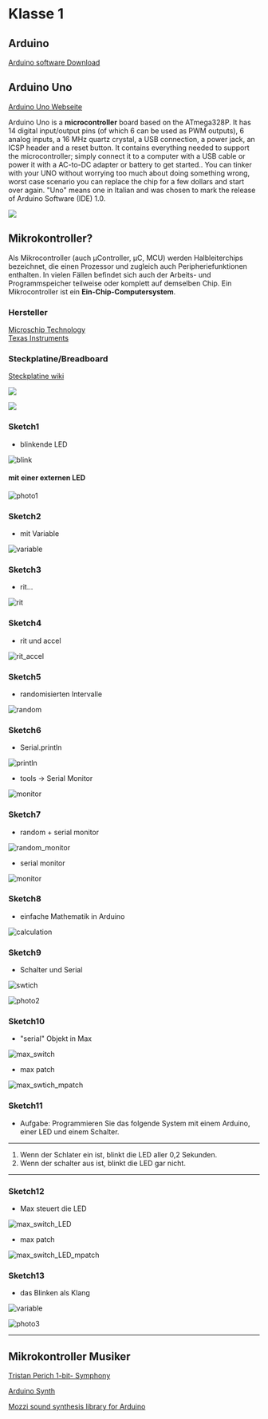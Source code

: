 
#  Klasse 1

## Arduino

[Arduino software Download](https://www.arduino.cc/en/Main/Software)

## Arduino Uno
[Arduino Uno Webseite](https://www.arduino.cc/en/Main/ArduinoBoardUno)

Arduino Uno is a **microcontroller** board based on the ATmega328P. It has 14 digital input/output pins (of which 6 can be used as PWM outputs), 6 analog inputs, a 16 MHz quartz crystal, a USB connection, a power jack, an ICSP header and a reset button. It contains everything needed to support the microcontroller; simply connect it to a computer with a USB cable or power it with a AC-to-DC adapter or battery to get started.. You can tinker with your UNO without worrying too much about doing something wrong, worst case scenario you can replace the chip for a few dollars and start over again. "Uno" means one in Italian and was chosen to mark the release of Arduino Software (IDE) 1.0.


![](k1/img/arduino.jpg)
## Mikrokontroller?

Als Mikrocontroller (auch µController, µC, MCU) werden Halbleiterchips bezeichnet, die einen Prozessor und zugleich auch Peripheriefunktionen enthalten. In vielen Fällen befindet sich auch der Arbeits- und Programmspeicher teilweise oder komplett auf demselben Chip. Ein Mikrocontroller ist ein **Ein-Chip-Computersystem**.

### Hersteller
[Microschip Technology](http://www.microchip.com)  
[Texas Instruments](https://www.ti.com)

### Steckplatine/Breadboard
[Steckplatine wiki](http://de.wikipedia.org/wiki/Steckplatine)

![](http://3.bp.blogspot.com/-iP5kYcSemSQ/UPRxzPJDF2I/AAAAAAAAAD8/Nx0OucKLwaw/s1600/14192145.jpg)

![](http://1.bp.blogspot.com/-T6PVoBeO8eE/UPRzck7HbFI/AAAAAAAAAFs/gpek2YMpmbk/s1600/breadboard_90.png)

### Sketch1

- blinkende LED

![blink](k1/img/blink.PNG)

#### mit einer externen LED

![photo1](k1/img/led.JPG)

### Sketch2

- mit Variable

![variable](k1/img/variable.PNG)


### Sketch3

- rit...

![rit](k1/img/rit.PNG)


### Sketch4

- rit und accel

![rit_accel](k1/img/rit_accel.PNG)


### Sketch5

- randomisierten Intervalle

![random](k1/img/random.PNG)


### Sketch6

- Serial.println

![println](k1/img/println.PNG)

- tools -> Serial Monitor

![monitor](k1/img/monitor.PNG)

### Sketch7

- random + serial monitor

![random_monitor](k1/img/random_monitor.PNG)

- serial monitor

![monitor](k1/img/r_monitor.PNG)


### Sketch8

- einfache Mathematik in Arduino

![calculation](k1/img/calculation.PNG)


### Sketch9

- Schalter und Serial

![swtich](k1/img/switch.PNG)

![photo2](k1/img/switch.JPG)

### Sketch10

- "serial" Objekt in Max

![max_switch](k1/img/max_switch.PNG)

- max patch

![max_swtich_mpatch](k1/img/max_switch_mpatch.PNG)

### Sketch11

- Aufgabe: Programmieren Sie das folgende System mit einem Arduino, einer LED und einem Schalter.

---

1. Wenn der Schlater ein ist, blinkt die LED aller 0,2 Sekunden.
2. Wenn der schalter aus ist, blinkt die LED gar nicht.

---

### Sketch12

- Max steuert die LED

![max_switch_LED](k1/img/max_switch_LED.PNG)


- max patch

![max_switch_LED_mpatch](k1/img/max_switch_LED_mpatch.PNG)

### Sketch13

- das Blinken als Klang

![variable](k1/img/variable.PNG)

![photo3](k1/img/piezo.JPG)

---
## Mikrokontroller Musiker

[Tristan Perich 1-bit- Symphony](http://www.1bitsymphony.com)

[Arduino Synth](http://playground.arduino.cc/Main/ArduinoSynth#.UyrtjN6h_JE)

[Mozzi sound synthesis library for Arduino](http://sensorium.github.io/Mozzi/)
